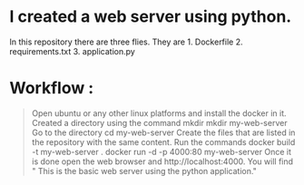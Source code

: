 # I created a web server using python.

  In this repository there are three flies. They are 
        1. Dockerfile
        2. requirements.txt
        3. application.py


# Workflow :

> Open ubuntu or any other linux platforms and install the docker in it.
>  Created a directory using the command mkdir
      mkdir my-web-server
> Go to the directory
      cd my-web-server
> Create the files that are listed in the repository with the same content.
> Run the commands
      docker build -t my-web-server .
      docker run -d -p 4000:80 my-web-server
> Once it is done open the web browser and http://localhost:4000.
>  You will find " This is the basic web server using the python application."
  
